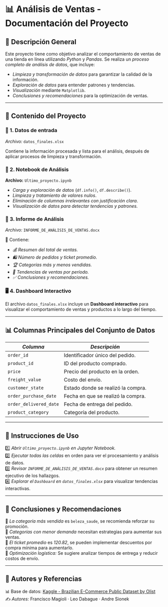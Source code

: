 # 📊 Análisis de Ventas - Documentación del Proyecto

## 📌 Descripción General

Este proyecto tiene como objetivo analizar el comportamiento de ventas de una tienda en línea utilizando *Python* y *Pandas*. Se realiza un *proceso completo de análisis de datos*, que incluye:

- *Limpieza y transformación de datos* para garantizar la calidad de la información.
- *Exploración de datos* para entender patrones y tendencias.
- *Visualización* mediante `Matplotlib`.
- *Conclusiones y recomendaciones* para la optimización de ventas.

---

## 📂 Contenido del Proyecto

### 📁 1. Datos de entrada

*Archivo:* `datos_finales.xlsx`

Contiene la información procesada y lista para el análisis, después de aplicar procesos de limpieza y transformación.

### 📒 2. Notebook de Análisis

**Archivo:** `Ultimo_proyecto.ipynb`

- *Carga y exploración de datos* (`df.info()`, `df.describe()`).
- *Limpieza y tratamiento de valores nulos*.
- *Eliminación de columnas irrelevantes con justificación clara*.
- *Visualización de datos para detectar tendencias y patrones.*

### 📄 3. Informe de Análisis

*Archivo:* `INFORME_DE_ANÁLISIS_DE_VENTAS.docx`

📜 Contiene:

- *💰 Resumen del total de ventas.*
- *🛍️ Número de pedidos y ticket promedio.*
- *🏆 Categorías más y menos vendidas.*
- *📆 Tendencias de ventas por período.*
- *✅ Conclusiones y recomendaciones.*

### 🖥️ 4. Dashboard Interactivo

El archivo `datos_finales.xlsx` incluye un **Dashboard interactivo** para visualizar el comportamiento de ventas y productos a lo largo del tiempo.

---

## 📊 Columnas Principales del Conjunto de Datos

| *Columna*              | *Descripción*                      |
| ---------------------- | ---------------------------------- |
| `order_id`             | Identificador único del pedido.    |
| `product_id`           | ID del producto comprado.          |
| `price`                | Precio del producto en la orden.   |
| `freight_value`        | Costo del envío.                   |
| `customer_state`       | Estado donde se realizó la compra. |
| `order_purchase_date`  | Fecha en que se realizó la compra. |
| `order_delivered_date` | Fecha de entrega del pedido.       |
| `product_category`     | Categoría del producto.            |

---

## 🚀 Instrucciones de Uso

1️⃣ *Abrir `Ultimo_proyecto.ipynb` en Jupyter Notebook.*  
2️⃣ *Ejecutar todas las celdas* en orden para ver el procesamiento y análisis de datos.  
3️⃣ *Revisar `INFORME_DE_ANÁLISIS_DE_VENTAS.docx`* para obtener un resumen ejecutivo de los hallazgos.  
4️⃣ *Explorar el `Dashboard` en `datos_finales.xlsx`* para visualizar tendencias interactivas.  

---

## 🎯 Conclusiones y Recomendaciones

📌 *La categoría más vendida* es `beleza_saude`, se recomienda reforzar su promoción.  
📌 *Categorías con menor demanda* necesitan estrategias para aumentar sus ventas.  
📌 *El ticket promedio* es *120.82*, se pueden implementar descuentos por compra mínima para aumentarlo.  
📌 *Optimización logística:* Se sugiere analizar tiempos de entrega y reducir costos de envío.  

---

## 📂 Autores y Referencias

📊 Base de datos: [Kaggle - Brazilian E-Commerce Public Dataset by Olist](https://www.kaggle.com/datasets/olistbr/brazilian-ecommerce)  
✍️ *Autores:* Francisco Magioli · Leo Dabague · Andre Sionek  
